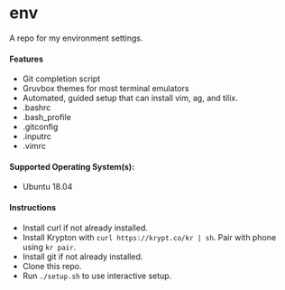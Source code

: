 # env
A repo for my environment settings.

#### Features
  - Git completion script
  - Gruvbox themes for most terminal emulators
  - Automated, guided setup that can install vim, ag, and tilix.
  - .bashrc
  - .bash_profile
  - .gitconfig
  - .inputrc
  - .vimrc

#### Supported Operating System(s):
  - Ubuntu 18.04

#### Instructions
  - Install curl if not already installed.
  - Install Krypton with `curl https://krypt.co/kr | sh`. Pair with phone using `kr pair`.
  - Install git if not already installed.
  - Clone this repo.
  - Run `./setup.sh` to use interactive setup.
